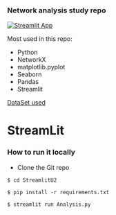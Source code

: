 ### Network analysis study repo
[![Streamlit App](https://static.streamlit.io/badges/streamlit_badge_black_white.svg)](https://network-analysis-project.streamlit.app/)

Most used in this repo:
 - Python
 - NetworkX
 - matplotlib.pyplot
 - Seaborn
 - Pandas
 - Streamlit

[DataSet used](https://www.kaggle.com/datasets/tamber/steam-video-games?resource=download)

# StreamLit
### How to run it locally

- Clone the Git repo

```
$ cd StreamlitU2
```
```
$ pip install -r requirements.txt
```
```
$ streamlit run Analysis.py
```